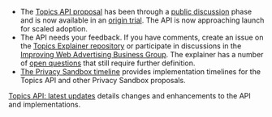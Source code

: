 - The [Topics API proposal](https://github.com/jkarlin/topics) has been through a [public discussion](https://github.com/jkarlin/topics/issues) phase  and is now available in an [origin trial](https://github.com/jkarlin/topics/issues). The API is now approaching launch for scaled adoption. 
- The API needs your feedback. If you have comments, create an issue on the [Topics Explainer repository](https://github.com/jkarlin/topics) or participate in discussions in the [Improving Web Advertising Business Group](https://www.w3.org/community/web-adv/participants). The explainer has a number of [open questions](https://github.com/jkarlin/topics/issues) that still require further definition.
- [The Privacy Sandbox timeline](http://privacysandbox.com/timeline) provides implementation timelines for the Topics API and other Privacy Sandbox proposals.

[Topics API: latest updates](https://developer.chrome.com/docs/privacy-sandbox/topics/latest/) details changes and enhancements to the API and implementations.